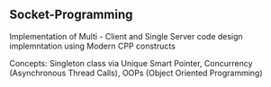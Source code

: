 ## Socket-Programming

Implementation of Multi - Client and Single Server code design implemntation using Modern CPP constructs

Concepts:
Singleton class via Unique Smart Pointer, 
Concurrency (Asynchronous Thread Calls),
OOPs (Object Oriented Programming)
